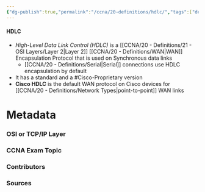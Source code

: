 ```yaml
---
{"dg-publish":true,"permalink":"/ccna/20-definitions/hdlc/","tags":["defs_ccna"],"created":"2023-11-05T10:55:11.000-08:00","updated":"2023-11-08T13:58:06.231-08:00"}
---
```


#### HDLC
- *High-Level Data Link Control (HDLC)* is a [[CCNA/20 - Definitions/21 - OSI Layers/Layer 2\|Layer 2]] [[CCNA/20 - Definitions/WAN\|WAN]] Encapsulation Protocol that is used on Synchronous data links
	- [[CCNA/20 - Definitions/Serial\|Serial]] connections use HDLC encapsulation by default
- It has a standard and a #Cisco-Proprietary  version
- **Cisco HDLC** is the default WAN protocol on Cisco devices for [[CCNA/20 - Definitions/Network Types\|point-to-point]] WAN links


# Metadata
### OSI or TCP/IP Layer

### CCNA Exam Topic

### Contributors

### Sources

